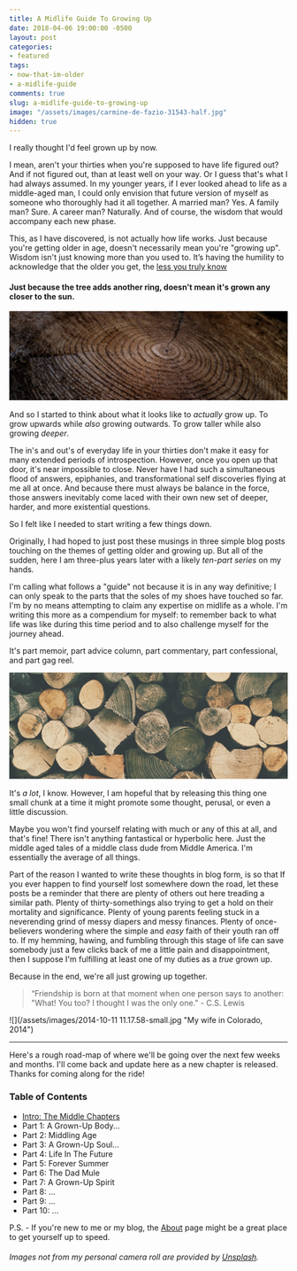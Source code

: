 ```yaml
---
title: A Midlife Guide To Growing Up
date: 2018-04-06 19:00:00 -0500
layout: post
categories:
- featured
tags:
- now-that-im-older
- a-midlife-guide
comments: true
slug: a-midlife-guide-to-growing-up
image: "/assets/images/carmine-de-fazio-31543-half.jpg"
hidden: true
---
```

I really thought I'd feel grown up by now.

<!-- break -->

I mean, aren't your thirties when you're supposed to have life figured out? And if not figured out, than at least well on your way.  Or I guess that's what I had always assumed. In my younger years, if I ever looked ahead to life as a middle-aged man, I could only envision that future version of myself as someone who thoroughly had it all together. A married man? Yes. A family man? Sure. A career man? Naturally. And of course, the wisdom that would accompany each new phase.

This, as I have discovered, is not actually how life works. Just because you're getting older in age, doesn't necessarily mean you're "growing up". Wisdom isn't just knowing more than you used to. It’s having the humility to acknowledge that the older you get, the <a href="https://twitter.com/ryanstraits/status/970835905974960128" target="_blank">less you truly know</a>

#### Just because the tree adds another ring, doesn't mean it's grown any closer to the sun.

![](/assets/images/gabriel-jimenez-150063-small-edit.jpg)

And so I started to think about what it looks like to _actually_ grow up. To grow upwards while _also_ growing outwards. To grow taller while also growing _deeper_.

The in's and out's of everyday life in your thirties don't make it easy for many extended periods of introspection. However, once you open up that door, it's near impossible to close. Never have I had such a simultaneous flood of answers, epiphanies, and transformational self discoveries flying at me all at once. And because there must always be balance in the force, those answers inevitably come laced with their own new set of deeper, harder, and more existential questions.

So I felt like I needed to start writing a few things down.

Originally, I had hoped to just post these musings in three simple blog posts touching on the themes of getting older and growing up. But all of the sudden, here I am three-plus years later with a likely _ten-part series_ on my hands.

I'm calling what follows a "guide" not because it is in any way definitive; I can only speak to the parts that the soles of my shoes have touched so far. I'm by no means attempting to claim any expertise on midlife as a whole. I'm writing this more as a compendium for myself: to remember back to what life was like during this time period and to also challenge myself for the journey ahead.

It's part memoir, part advice column, part commentary, part confessional, and part gag reel.

![](/assets/images/paper-beard-13807-300px.jpg)

It's _a lot_, I know. However, I am hopeful that by releasing this thing one small chunk at a time it might promote some thought, perusal, or even a little discussion.

Maybe you won't find yourself relating with much or any of this at all, and that's fine! There isn't anything fantastical or hyperbolic here. Just the middle aged tales of a middle class dude from Middle America. I'm essentially the average of all things.

Part of the reason I wanted to write these thoughts in blog form, is so that If you ever happen to find yourself lost somewhere down the road, let these posts be a reminder that there are plenty of others out here treading a similar path. Plenty of thirty-somethings also trying to get a hold on their mortality and significance. Plenty of young parents feeling stuck in a neverending grind of messy diapers and messy finances. Plenty of once-believers wondering where the simple and _easy_ faith of their youth ran off to. If my hemming, hawing, and fumbling through this stage of life can save somebody just a few clicks back of me a little pain and disappointment, then I suppose I'm fulfilling at least one of my duties as a _true_ grown up.

Because in the end, we're all just growing up together.

> “Friendship is born at that moment when one person says to another: "What! You too? I thought I was the only one." - C.S. Lewis

![](/assets/images/2014-10-11 11.17.58-small.jpg "My wife in Colorado, 2014")

---

Here's a rough road-map of where we'll be going over the next few weeks and months. I'll come back and update here as a new chapter is released. Thanks for coming along for the ride!

### **Table of Contents**

* [Intro: The Middle Chapters](/2018/04/08/intro-the-middle-chapters.html)
* Part 1: A Grown-Up Body...
* Part 2: Middling Age
* Part 3: A Grown-Up Soul...
* Part 4: Life In The Future
* Part 5: Forever Summer
* Part 6: The Dad Mule
* Part 7: A Grown-Up Spirit
* Part 8: ...
* Part 9: ...
* Part 10: ...

P.S. - If you're new to me or my blog, the [About](/about "About Me!") page might be a great place to get yourself up to speed.

###### _Images not from my personal camera roll are provided by_ [_Unsplash_](https://unsplash.com/)_._
